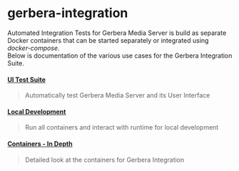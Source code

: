 # gerbera-integration
Automated Integration Tests for Gerbera Media Server is build as separate Docker containers that can be started
separately or integrated using _docker-compose_.  
Below is documentation of the various use cases for the Gerbera Integration Suite.

#### [UI Test Suite](ui.md)  
> Automatically test Gerbera Media Server and its User Interface

#### [Local Development](dev.md)  
> Run all containers and interact with runtime for local development
  
#### [Containers - In Depth](containers.md)  
> Detailed look at the containers for Gerbera Integration
  

